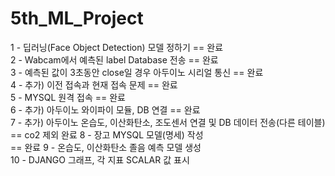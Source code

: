 # 5th_ML_Project

1 - 딥러닝(Face Object Detection) 모델 정하기  == 완료 <br>
2 - Wabcam에서 예측된 label Database 전송  ==  완료<br>
3 - 예측된 값이 3초동안 close일 경우 아두이노 시리얼 통신 == 완료<br>
4 - 추가) 이전 접속과 현재 접속 문제 == 완료<br>
5 - MYSQL 원격 접속 == 완료<br>
6 - 추가) 아두이노 와이파이 모듈, DB 연결 == 완료<br>
7 - 추가) 아두이노 온습도, 이산화탄소, 조도센서 연결 및 DB 데이터 전송(다른 테이블)<br> == co2 제외 완료
8 - 장고 MYSQL 모델(명세) 작성<br> == 완료
9 - 온습도, 이산화탄소 졸음 예측 모델 생성<br>
10 - DJANGO 그래프, 각 지표 SCALAR 값 표시<br>
